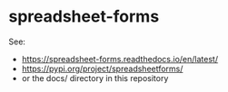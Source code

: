 # spreadsheet-forms

See:

* https://spreadsheet-forms.readthedocs.io/en/latest/
* https://pypi.org/project/spreadsheetforms/
* or the docs/ directory in this repository
